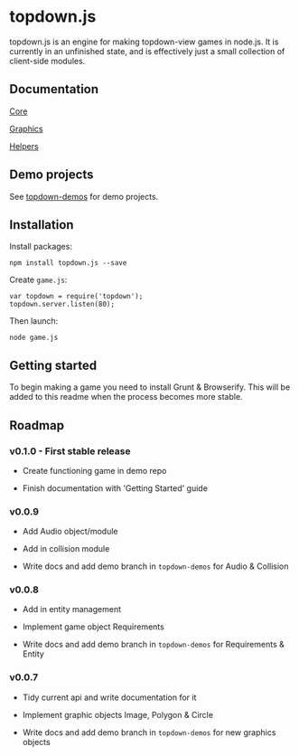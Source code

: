 # topdown.js

topdown.js is an engine for making topdown-view games in node.js.
It is currently in an unfinished state,
and is effectively just a small collection of client-side modules.

## Documentation

[Core](http://dangerdan.github.io/topdown.js/docs/client/core/game.html)

[Graphics](http://dangerdan.github.io/topdown.js/docs/client/graphics/gfx.html)

[Helpers](http://dangerdan.github.io/topdown.js/docs/client/helpers/dom.html)

## Demo projects

See [topdown-demos](https://github.com/dangerdan/topdown-demos) for demo projects.

## Installation

Install packages:

    npm install topdown.js --save

Create `game.js`:

    var topdown = require('topdown');
    topdown.server.listen(80);

Then launch:

    node game.js

## Getting started

To begin making a game you need to install Grunt & Browserify.
This will be added to this readme when the process becomes more stable.

## Roadmap

### v0.1.0 - First stable release

 - Create functioning game in demo repo

 - Finish documentation with 'Getting Started' guide

### v0.0.9

 - Add Audio object/module

 - Add in collision module

 - Write docs and add demo branch in `topdown-demos` for Audio & Collision

### v0.0.8

 - Add in entity management

 - Implement game object Requirements

 - Write docs and add demo branch in `topdown-demos` for Requirements & Entity

### v0.0.7

 - Tidy current api and write documentation for it

 - Implement graphic objects Image, Polygon & Circle

 - Write docs and add demo branch in `topdown-demos` for new graphics objects
